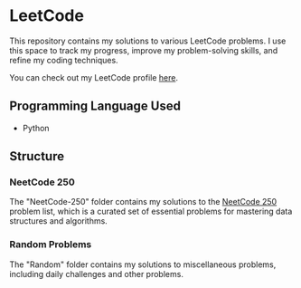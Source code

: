 # LeetCode

This repository contains my solutions to various LeetCode problems. I use this space to track my progress, improve my problem-solving skills, and refine my coding techniques.

You can check out my LeetCode profile [here](https://leetcode.com/u/zakhama/).

## Programming Language Used

- Python

## Structure

### NeetCode 250

The "NeetCode-250" folder contains my solutions to the [NeetCode 250](https://neetcode.io/practice?tab=neetcode250) problem list, which is a curated set of essential problems for mastering data structures and algorithms.

### Random Problems

The "Random" folder contains my solutions to miscellaneous problems, including daily challenges and other problems.
